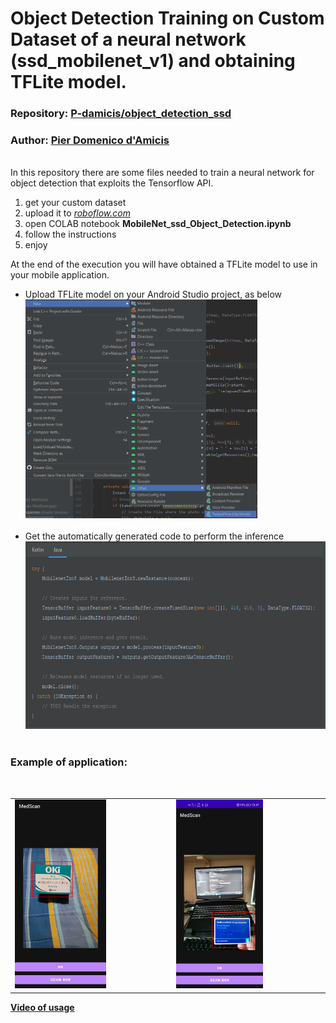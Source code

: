 # Object Detection Training on Custom Dataset of a neural network (ssd_mobilenet_v1) and obtaining TFLite model.
### Repository: <a href="https://github.com/P-damicis/object_detection_ssd.git">P-damicis/object_detection_ssd</a>
### Author: <a href="https://github.com/P-damicis">Pier Domenico d'Amicis</a>
<br>
In this repository there are some files needed to train a neural network for object detection that exploits the Tensorflow API.
<ol>
  <li>get your custom dataset
  <li>upload it to <i><a href="roboflow.com">roboflow.com</a></i>
  <li>open COLAB notebook <b>MobileNet_ssd_Object_Detection.ipynb</b>
  <li>follow the instructions
  <li>enjoy
</ol>

At the end of the execution you will have obtained a TFLite model to use in your mobile application.
<ul>
  <li>Upload TFLite model on your Android Studio project, as below<br> 
    <img src="https://github.com/P-damicis/object_detection_ssd/blob/master/imgs/load%20tflite.PNG" height="350px" widht="300px" ><br><br>
 
  <li>Get the automatically generated code to perform the inference<br>
    <img src="https://github.com/P-damicis/object_detection_ssd/blob/master/imgs/mobilenet.PNG" height="300px" widht="350px"> <br><br>
</ul>


### Example of application:
<br>
<table style="margin-left: auto; margin-right: auto;">
  <tr>
    <td>
      <img src="https://github.com/P-damicis/object_detection_ssd/blob/master/imgs/oki2.jpg" width="60%" height="60%" >
    </td>
    <td>
      <img src="https://github.com/P-damicis/object_detection_ssd/blob/master/imgs/takenNoquant.jpg" width="60%" height="60%" >
    </td>
  </tr>
</table>

<b><a href="https://liveunibo-my.sharepoint.com/personal/pierdomenico_damicis_studio_unibo_it/_layouts/15/onedrive.aspx?id=%2Fpersonal%2Fpierdomenico%5Fdamicis%5Fstudio%5Funibo%5Fit%2FDocuments%2FSistemi%20Digitali%2Fsample%5Ffinal%2Emp4&parent=%2Fpersonal%2Fpierdomenico%5Fdamicis%5Fstudio%5Funibo%5Fit%2FDocuments%2FSistemi%20Digitali&originalPath=aHR0cHM6Ly9saXZldW5pYm8tbXkuc2hhcmVwb2ludC5jb20vOnY6L2cvcGVyc29uYWwvcGllcmRvbWVuaWNvX2RhbWljaXNfc3R1ZGlvX3VuaWJvX2l0L0VVRWZxbzhtcWxWSWdpWFNlb3ItQ3B3QlM3cV9nUDhLSDFKNF9jNUNibkJ0MlE%5FcnRpbWU9dXJBWkFPUUUyVWc">Video of usage</a></b>
